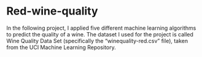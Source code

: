 # Red-wine-quality
In the following project, I applied five different machine learning algorithms to predict the quality of a wine. The dataset I used for the project is called Wine Quality Data Set (specifically the “winequality-red.csv” file), taken from the UCI Machine Learning Repository.
